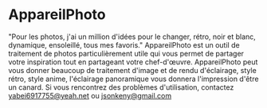 # AppareilPhoto
"Pour les photos, j'ai un million d'idées pour le changer, rétro, noir et blanc, dynamique, ensoleillé, tous mes favoris."
AppareilPhoto est un outil de traitement de photos particulièrement utile qui vous permet de partager votre inspiration tout en partageant votre chef-d'œuvre.
AppareilPhoto peut vous donner beaucoup de traitement d'image et de rendu d'éclairage, style rétro, style anime, l'éclairage panoramique vous donnera l'impression d'être un canard.
Si vous rencontrez des problèmes d'utilisation, contactez yabei6917755@yeah.net ou jsonkeny@gmail.com
